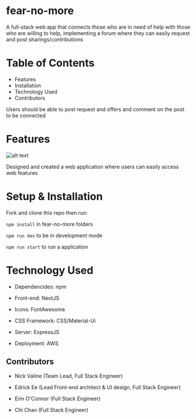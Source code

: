 # fear-no-more
A full-stack web app that connects those who are in need of help with those who are willing to help, implementing a forum where they can easily request and post sharings/contributions

# Table of Contents
- Features
- Installation
- Technology Used
- Contributors

Users should be able to post request and offers and comment on the post to be connected

# Features
![alt text](https://i.ibb.co/DWdw1zt/Screen-Shot-2021-09-09-at-11-20-40-AM.png)

Designed and created a web application where users can easily access web features

# Setup & Installation
Fork and clone this repo then run:

`npm install` in fear-no-more folders

`npm run dev` to be in development mode

`npm run start` to run a application

# Technology Used
- Dependencides: npm

- Front-end: NextJS

- Icons: FontAwesome

- CSS Framework: CSS/Material-Ui

- Server: ExpressJS

- Deployment: AWS

## Contributors
- Nick Valine (Team Lead, Full Stack Engineer)

- Edrick Ee (Lead Front-end architect & UI design, Full Stack Engineer)

- Erin O'Connor (Full Stack Engineer)

- Chi Chan (Full Stack Engineer)
